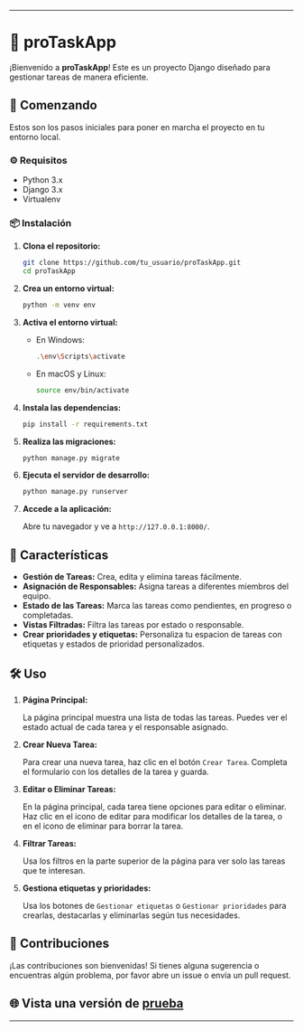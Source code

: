 
---

# 📝 proTaskApp

¡Bienvenido a **proTaskApp**! Este es un proyecto Django diseñado para gestionar tareas de manera eficiente.

## 🚀 Comenzando

Estos son los pasos iniciales para poner en marcha el proyecto en tu entorno local.

### ⚙️ Requisitos

- Python 3.x
- Django 3.x
- Virtualenv

### 📦 Instalación

1. **Clona el repositorio:**

   ```bash
   git clone https://github.com/tu_usuario/proTaskApp.git
   cd proTaskApp
   ```

2. **Crea un entorno virtual:**

   ```bash
   python -m venv env
   ```

3. **Activa el entorno virtual:**

   - En Windows:

     ```bash
     .\env\Scripts\activate
     ```

   - En macOS y Linux:

     ```bash
     source env/bin/activate
     ```

4. **Instala las dependencias:**

   ```bash
   pip install -r requirements.txt
   ```

5. **Realiza las migraciones:**

   ```bash
   python manage.py migrate
   ```

6. **Ejecuta el servidor de desarrollo:**

   ```bash
   python manage.py runserver
   ```

7. **Accede a la aplicación:**
   
   Abre tu navegador y ve a `http://127.0.0.1:8000/`.

## 🌟 Características

- **Gestión de Tareas:** Crea, edita y elimina tareas fácilmente.
- **Asignación de Responsables:** Asigna tareas a diferentes miembros del equipo.
- **Estado de las Tareas:** Marca las tareas como pendientes, en progreso o completadas.
- **Vistas Filtradas:** Filtra las tareas por estado o responsable.
- **Crear prioridades y etiquetas:** Personaliza tu espacion de tareas con etiquetas y estados de prioridad personalizados.

## 🛠️ Uso

1. **Página Principal:**
   
   La página principal muestra una lista de todas las tareas. Puedes ver el estado actual de cada tarea y el responsable asignado.

2. **Crear Nueva Tarea:**
   
   Para crear una nueva tarea, haz clic en el botón `Crear Tarea`. Completa el formulario con los detalles de la tarea y guarda.

3. **Editar o Eliminar Tareas:**
   
   En la página principal, cada tarea tiene opciones para editar o eliminar. Haz clic en el icono de editar para modificar los detalles de la tarea, o en el icono de eliminar para borrar la tarea.

4. **Filtrar Tareas:**
   
   Usa los filtros en la parte superior de la página para ver solo las tareas que te interesan.
   
5. **Gestiona etiquetas y prioridades:**
   
   Usa los botones de `Gestionar etiquetas` o `Gestionar prioridades` para crearlas, destacarlas y eliminarlas según tus necesidades.


## 🤝 Contribuciones

¡Las contribuciones son bienvenidas! Si tienes alguna sugerencia o encuentras algún problema, por favor abre un issue o envía un pull request.

## 🌐 Vista una versión de [prueba](https://almubadev.pythonanywhere.com/)


---


